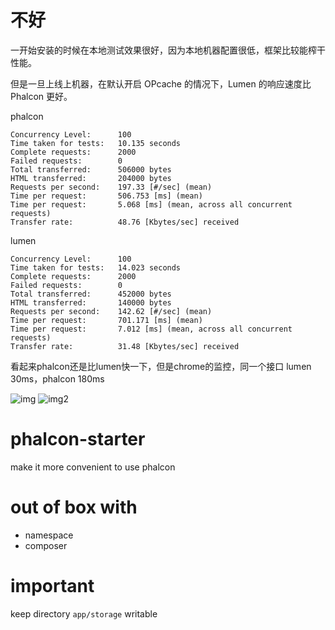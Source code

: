 # 不好

一开始安装的时候在本地测试效果很好，因为本地机器配置很低，框架比较能榨干性能。

但是一旦上线上机器，在默认开启 OPcache 的情况下，Lumen 的响应速度比 Phalcon 更好。

phalcon
```$xslt
Concurrency Level:      100
Time taken for tests:   10.135 seconds
Complete requests:      2000
Failed requests:        0
Total transferred:      506000 bytes
HTML transferred:       204000 bytes
Requests per second:    197.33 [#/sec] (mean)
Time per request:       506.753 [ms] (mean)
Time per request:       5.068 [ms] (mean, across all concurrent requests)
Transfer rate:          48.76 [Kbytes/sec] received

```

lumen
```$xslt
Concurrency Level:      100
Time taken for tests:   14.023 seconds
Complete requests:      2000
Failed requests:        0
Total transferred:      452000 bytes
HTML transferred:       140000 bytes
Requests per second:    142.62 [#/sec] (mean)
Time per request:       701.171 [ms] (mean)
Time per request:       7.012 [ms] (mean, across all concurrent requests)
Transfer rate:          31.48 [Kbytes/sec] received
```

看起来phalcon还是比lumen快一下，但是chrome的监控，同一个接口 lumen 30ms，phalcon 180ms

![img](https://wx2.sinaimg.cn/mw1024/6b94a2e5ly1fskl2aooz4j21kw0be0yr.jpg)
![img2](https://wx4.sinaimg.cn/mw690/6b94a2e5ly1fskl59i52kj20g00f6jsx.jpg)

# phalcon-starter
make it more convenient to use phalcon

# out of box with

 * namespace
 * composer
 
# important

 keep directory `app/storage` writable
